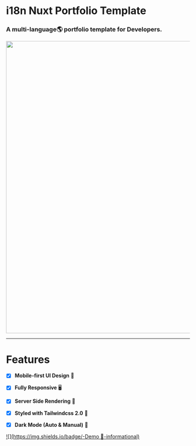 # i18n Nuxt Portfolio Template

### A multi-language🌎 portfolio template for Developers.

<img src="readme_file/i18n-nuxt.gif" width="800px" />

---



# Features

- [x] **Mobile-first UI Design** 📱

- [x] **Fully Responsive** 🖥
- [x] **Server Side Rendering** 🚀
- [x] **Styled with Tailwindcss 2.0** 🎨
- [x] **Dark Mode (Auto & Manual)** 🌚



[![](https://img.shields.io/badge/-Demo 🚀-informational)](https://i18n-nuxt-portfolio-template.web.app/)

